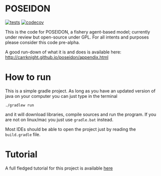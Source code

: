 POSEIDON
========

[![tests](https://github.com/poseidon-fisheries/POSEIDON/actions/workflows/tests.yml/badge.svg)](https://github.com/poseidon-fisheries/POSEIDON/actions/workflows/tests.yml) [![codecov](https://codecov.io/gh/poseidon-fisheries/POSEIDON/branch/main/graph/badge.svg)](https://codecov.io/gh/poseidon-fisheries/POSEIDON)

This is the code for POSEIDON, a fishery agent-based model; currently under review but open-source under GPL.
For all intents and purposes please consider this code pre-alpha.   

A good run-down of what it is and does is available here:
http://carrknight.github.io/poseidon/appendix.html


How to run
==============================

This is a simple gradle project. As long as you have an updated version of java on your computer you can just type in the terminal

    ./gradlew run
    
and it will download libraries, compile sources and run the program. If you are not on linux/mac you just use ```gradle.bat``` instead.

Most IDEs should be able to open the project just by reading the ```build.gradle``` file.

Tutorial
==============================

A full fledged tutorial for this project is available [here](http://carrknight.github.io/poseidon/tutorial/index.html)
